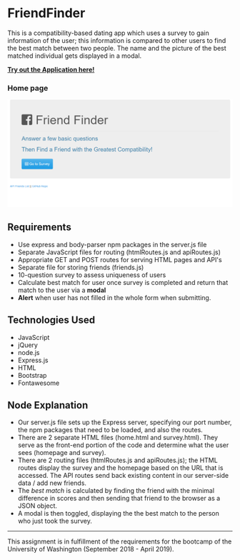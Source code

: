 # FriendFinder

This is a compatibility-based dating app which uses a survey to gain information of the user; this information is compared to other users to find the best match between two people. The name and the picture of the best matched individual gets displayed in a modal.


[**Try out the Application here!**](https://friend-finder-app55.herokuapp.com/ "Heroku Homepage")

### Home page

<img src="https://github.com/Heidijvr/FriendFinder/blob/master/Images/home.png" alt Friend Finder Home Page>

## Requirements

- Use express and body-parser npm packages in the server.js file
- Separate JavaScript files for routing (htmlRoutes.js and apiRoutes.js)
- Appropriate GET and POST routes for serving HTML pages and API's
- Separate file for storing friends (friends.js)
- 10-question survey to assess uniqueness of users
- Calculate best match for user once survey is completed and return that match to the user via a **modal**
- **Alert** when user has not filled in the whole form when submitting.

## Technologies Used

- JavaScript
- jQuery
- node.js
- Express.js
- HTML
- Bootstrap
- Fontawesome

## Node Explanation

* Our server.js file sets up the Express server, specifying our port number, the npm packages that need to be loaded, and also the routes.
* There are 2 separate HTML files (home.html and survey.html). They serve as the front-end portion of the code and determine what the user sees (homepage and survey).
* There are 2 routing files (htmlRoutes.js and apiRoutes.js); the HTML routes display the survey and the homepage based on the URL that is accessed. The API routes send back existing content in our server-side data / add new friends.
* The *best match* is calculated by finding the friend with the minimal difference in scores and then sending that friend to the browser as a JSON object.
* A modal is then toggled, displaying the the best match to the person who just took the survey.
***

This assignment is in fulfillment of the requirements for the bootcamp of the University of Washington (September 2018 - April 2019).
